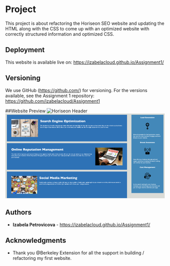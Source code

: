 # Project

This project is about refactoring the Horiseon SEO website and updating the HTML along with the CSS to come up with an optimized website with correctly structured information and optimized CSS. 



## Deployment

This website is available live on: https://izabelacloud.github.io/Assignment1/

## Versioning

We use GitHub (https://github.com/) for versioning. For the versions available, see the Assignment 1 repository: https://github.com/izabelacloud/Assignment1

##Website Preview
![Horiseon Header](https://github.com/izabelacloud/Assignment1/blob/master/assets/images/Horiseon%20SEO%20Header.png?raw=true)
![Horiseon Body](https://github.com/izabelacloud/Assignment1/blob/master/assets/images/Horiseon%20SEO%20Body.png?raw=true)

## Authors

* **Izabela Petrovicova** - https://izabelacloud.github.io/Assignment1/

## Acknowledgments

* Thank you @Berkeley Extension for all the support in building / refactoring my first website.
